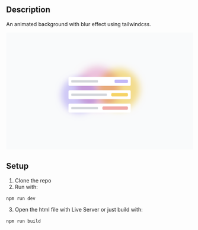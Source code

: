 ## Description

An animated background with blur effect using tailwindcss.

![](./docs/app.png)

## Setup

1. Clone the repo
2. Run with:

```
npm run dev
```

3. Open the html file with Live Server or just build with:

```
npm run build
```
